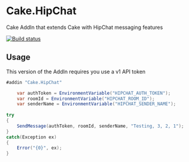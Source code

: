 # Cake.HipChat
Cake AddIn that extends Cake with HipChat messaging features

[![Build status](https://ci.appveyor.com/api/projects/status/4atnp8h2oqkx36ai?svg=true)](https://ci.appveyor.com/project/scene316/cake-hipchat)

## Usage

This version of the AddIn requires you use a v1 API token

```csharp
#addin "Cake.HipChat"

	var authToken = EnvironmentVariable("HIPCHAT_AUTH_TOKEN");	
	var roomId = EnvironmentVariable("HIPCHAT_ROOM_ID");
	var senderName = EnvironmentVariable("HIPCHAT_SENDER_NAME");         
		 
try
{
    SendMessage(authToken, roomId, senderName, "Testing, 3, 2, 1");
}
catch(Exception ex)
{
    Error("{0}", ex);
}

